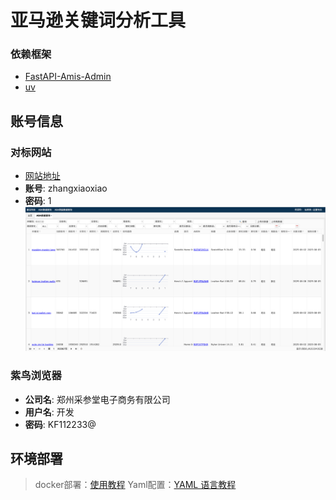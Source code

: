 # 亚马逊关键词分析工具

### 依赖框架
- [FastAPI-Amis-Admin](https://docs.amis.work/zh/)
- [uv](https://hellowac.github.io/uv-zh-cn/)

## 账号信息

### 对标网站
- [网站地址](https://8b164h4196.vicp.fun/)
- **账号**: zhangxiaoxiao
- **密码**: 1
![img.png](docs/网站排名.png)

### 紫鸟浏览器
- **公司名**: 郑州采参堂电子商务有限公司
- **用户名**: 开发
- **密码**: KF112233@

## 环境部署
> docker部署：[使用教程](https://www.runoob.com/docker/docker-container-usage.html)
> Yaml配置：[YAML 语言教程](https://www.ruanyifeng.com/blog/2016/07/yaml.html)